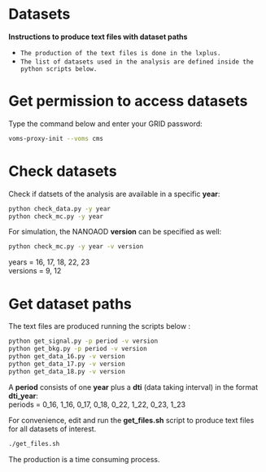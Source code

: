# Datasets

**Instructions to produce text files with dataset paths**

* `The production of the text files is done in the lxplus.`
* `The list of datasets used in the analysis are defined inside the python scripts below.`

# Get permission to access datasets

Type the command below and enter your GRID password:
```bash
voms-proxy-init --voms cms
```

# Check datasets

Check if datsets of the analysis are available in a specific **year**:
```bash
python check_data.py -y year
python check_mc.py -y year
```

For simulation, the NANOAOD **version** can be specified as well:
```bash
python check_mc.py -y year -v version
```
years = 16, 17, 18, 22, 23  
versions = 9, 12  

# Get dataset paths

The text files are produced running the scripts below :   
```bash
python get_signal.py -p period -v version
python get_bkg.py -p period -v version
python get_data_16.py -v version
python get_data_17.py -v version
python get_data_18.py -v version
```
A **period** consists of one **year** plus a **dti** (data taking interval) in the format **dti_year**:  
periods = 0_16, 1_16, 0_17, 0_18, 0_22, 1_22, 0_23, 1_23


For convenience, edit and run the **get_files.sh** script to produce text files for all datasets of interest.
```bash
./get_files.sh 
```
The production is a time consuming process. 





